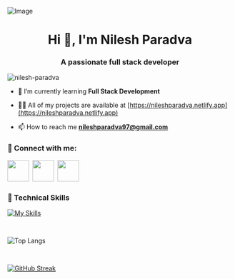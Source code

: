 ![Image](https://github.com/user-attachments/assets/c33196b0-9244-4f1d-9877-bac7e73d8f89)
<h1 align="center">Hi 👋, I'm Nilesh Paradva</h1>
<h3 align="center">A passionate full stack developer</h3>

<p align="left"> <img src="https://komarev.com/ghpvc/?username=nilesh-paradva&label=Profile%20views&color=0e75b6&style=flat" alt="nilesh-paradva" /> </p>

- 🌱 I’m currently learning **Full Stack Development**

- 👨‍💻 All of my projects are available at [https://nileshparadva.netlify.app](https://nileshparadva.netlify.app)

- 📫 How to reach me **nileshparadva97@gmail.com**

### 🤝 Connect with me:
<a href="https://www.linkedin.com/in/nilesh-paradva"> <img src="https://skillicons.dev/icons?i=linkedin" height="48"></a>&nbsp;
<a href="https://codepen.io/nilesh-paradva"> <img src="https://skillicons.dev/icons?i=codepen" height="48"></a>&nbsp; 
<a href="mailto:nileshparadva97@gmail.com"> <img src="https://skillicons.dev/icons?i=gmail" height="48"></a>

 
<h3>💼 Technical Skills</h3>

[![My Skills](https://skillicons.dev/icons?i=html,css,js,bootstrap,tailwind,react,nextjs,nodejs,mongodb,express&perline=10)](https://skillicons.dev)

<!--## 📈 GitHub Stats 

[![Nilesh github stats](https://github-readme-stats.vercel.app/api?username=nilesh-paradva)](https://github.com/nilesh-paradva) -->

<!-- </br>

| No | Languages |
|-----:|--------------|
|     1| HTML 5       |
|     2| CSS 3        |
|     3| Jquery       |
|     4| Bootstrap    |
|     5| Tailwind     |
|     6| C-Language   |
|     7| Javascript   |
|     8| DSA With C++ |
|     9| React.js     |
</br> --->
</br>

 ![Top Langs](https://github-readme-stats.vercel.app/api/top-langs/?username=nilesh-paradva&layout=compact)

</br>

[![GitHub Streak](https://streak-stats.demolab.com/?user=nilesh-paradva)](https://git.io/streak-stats)
